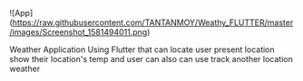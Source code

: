 ![App] (https://raw.githubusercontent.com/TANTANMOY/Weathy_FLUTTER/master/images/Screenshot_1581494011.png)

Weather Application Using Flutter that can locate user present location show their location's temp and user can also can use track another location weather
